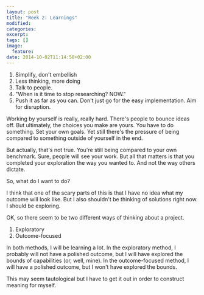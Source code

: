 ```yaml
---
layout: post
title: "Week 2: Learnings"
modified:
categories: 
excerpt:
tags: []
image:
  feature:
date: 2014-10-02T11:14:58+02:00
---
```


1. Simplify, don't embellish
2. Less thinking, more doing
3. Talk to people.
4. "When is it time to stop researching? NOW."
5. Push it as far as you can. Don't just go for the easy implementation. Aim for disruption. 

Working by yourself is really, really hard. There's people to bounce ideas off. But ultimately, the choices you make are yours. You have to do something. Set your own goals. Yet still there's the pressure of being compared to something outside of yourself in the end. 

But actually, that's not true. You're still being compared to your own benchmark. Sure, people will see your work. But all that matters is that you completed your exploration the way you wanted to. And not the way others dictate. 

So, what do I want to do? 

I think that one of the scary parts of this is that I have no idea what my outcome will look like. But I also shouldn't be thinking of solutions right now. I should be exploring. 

OK, so there seem to be two different ways of thinking about a project. 

1. Exploratory
2. Outcome-focused

In both methods, I will be learning a lot. In the exploratory method, I probably will not have a polished outcome, but I will have explored the bounds of capabilities (or, well, mine). In the outcome-focused method, I will have a polished outcome, but I won't have explored the bounds. 

This may seem tautological but I have to get it out in order to construct meaning for myself. 

<!-- Things I need to do:
0. Decide what i want to do. today. and never look back.
1. STOP WAVERING. JUST Do.
2. SET UP A SCHEDULE OF EXPERIMENTS.

- read 100 pgs of that book
- make 3d printed thing
- questionnaire for cis tomorrow -->
